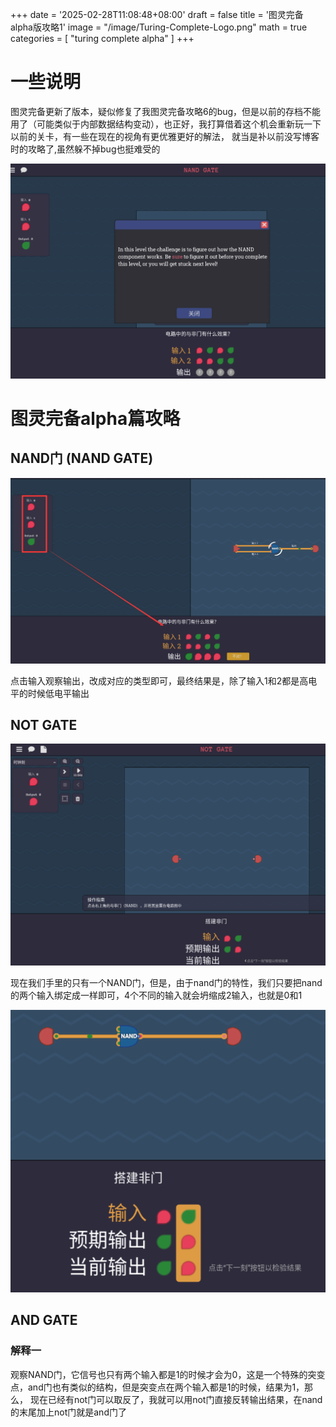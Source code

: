 +++
date = '2025-02-28T11:08:48+08:00'
draft = false
title = '图灵完备alpha版攻略1'
image = "/image/Turing-Complete-Logo.png"
math = true
categories = [
    "turing complete alpha"
]
+++

# 一些说明
图灵完备更新了版本，疑似修复了我图灵完备攻略6的bug，但是以前的存档不能用了（可能类似于内部数据结构变动），也正好，我打算借着这个机会重新玩一下以前的关卡，有一些在现在的视角有更优雅更好的解法，
就当是补以前没写博客时的攻略了,虽然躲不掉bug也挺难受的

![一些语言bug](some-language-bug.png)

# 图灵完备alpha篇攻略

## NAND门 (NAND GATE)

![说明](nand-solve.png)

点击输入观察输出，改成对应的类型即可，最终结果是，除了输入1和2都是高电平的时候低电平输出

## NOT GATE

![说明](not-gate.png)

现在我们手里的只有一个NAND门，但是，由于nand门的特性，我们只要把nand的两个输入绑定成一样即可，4个不同的输入就会坍缩成2输入，也就是0和1

![](not-solve.png)

## AND GATE

### 解释一

观察NAND门，它信号也只有两个输入都是1的时候才会为0，这是一个特殊的突变点，and门也有类似的结构，但是突变点在两个输入都是1的时候，结果为1，那么，
现在已经有not门可以取反了，我就可以用not门直接反转输出结果，在nand的末尾加上not门就是and门了

